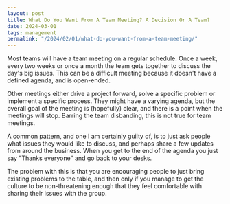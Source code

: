 ```yaml
---
layout: post
title: What Do You Want From A Team Meeting? A Decision Or A Team?
date: 2024-03-01
tags: management
permalink: "/2024/02/01/what-do-you-want-from-a-team-meeting/"
---
```


Most teams will have a team meeting on a regular schedule. Once a week,
every two weeks or once a month the team gets together to discuss the
day's big issues. This can be a difficult meeting because it doesn't have
a defined agenda, and is open-ended.

Other meetings either drive a project forward, solve a
specific problem or implement a specific process. They might have a
varying agenda, but the overall goal of the meeting is (hopefully) clear,
and there is a point when the meetings will stop. Barring the team disbanding,
this is not true for team meetings.

A common pattern, and one I am certainly guilty of, is to just ask people 
what issues they would like to discuss, and perhaps share a few updates
from around the business. When you get to the end of the agenda you just say
"Thanks everyone" and go back to your desks.

The problem with this is that you are encouraging people to just bring
existing problems to the table, and then only if you manage to get the culture
to be non-threatening enough that they feel comfortable with sharing their
issues with the group. 
